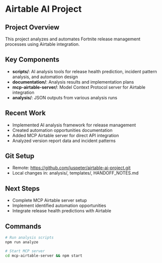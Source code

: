 # Airtable AI Project

## Project Overview
This project analyzes and automates Fortnite release management processes using Airtable integration.

## Key Components
- **scripts/**: AI analysis tools for release health prediction, incident pattern analysis, and automation design
- **documentation/**: Analysis results and implementation plans
- **mcp-airtable-server/**: Model Context Protocol server for Airtable integration
- **analysis/**: JSON outputs from various analysis runs

## Recent Work
- Implemented AI analysis framework for release management
- Created automation opportunities documentation
- Added MCP Airtable server for direct API integration
- Analyzed version report data and incident patterns

## Git Setup
- Remote: https://github.com/juspeter/airtable-ai-project.git
- Local changes in: analysis/, templates/, HANDOFF_NOTES.md

## Next Steps
- Complete MCP Airtable server setup
- Implement identified automation opportunities
- Integrate release health predictions with Airtable

## Commands
```bash
# Run analysis scripts
npm run analyze

# Start MCP server
cd mcp-airtable-server && npm start
```